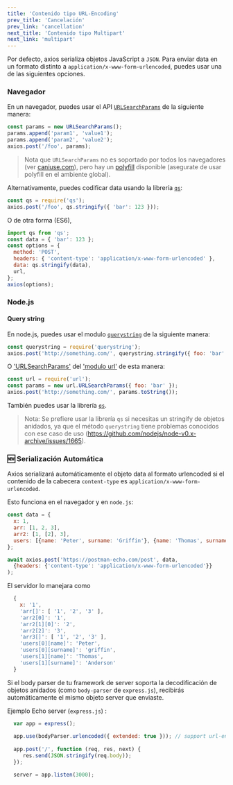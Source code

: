 ```yaml
---
title: 'Contenido tipo URL-Encoding'
prev_title: 'Cancelación'
prev_link: 'cancellation'
next_title: 'Contenido tipo Multipart'
next_link: 'multipart'
---
```


Por defecto, axios serializa objetos JavaScript a `JSON`. Para enviar data en un formato distinto a `application/x-www-form-urlencoded`, puedes usar una de las siguientes opciones.

### Navegador

En un navegador, puedes usar el API [`URLSearchParams`](https://developer.mozilla.org/en-US/docs/Web/API/URLSearchParams) de la siguiente manera:

```js
const params = new URLSearchParams();
params.append('param1', 'value1');
params.append('param2', 'value2');
axios.post('/foo', params);
```

> Nota que `URLSearchParams` no es soportado por todos los navegadores (ver [caniuse.com](http://www.caniuse.com/#feat=urlsearchparams)), pero hay un [polyfill](https://github.com/WebReflection/url-search-params) disponible (asegurate de usar polyfill en el ambiente global).

Alternativamente, puedes codificar data usando la librería [`qs`](https://github.com/ljharb/qs):

```js
const qs = require('qs');
axios.post('/foo', qs.stringify({ 'bar': 123 }));
```

O de otra forma (ES6),

```js
import qs from 'qs';
const data = { 'bar': 123 };
const options = {
  method: 'POST',
  headers: { 'content-type': 'application/x-www-form-urlencoded' },
  data: qs.stringify(data),
  url,
};
axios(options);
```

### Node.js

#### Query string

En node.js, puedes usar el modulo [`querystring`](https://nodejs.org/api/querystring.html) de la siguiente manera:

```js
const querystring = require('querystring');
axios.post('http://something.com/', querystring.stringify({ foo: 'bar' }));
```

O ['URLSearchParams'](https://nodejs.org/api/url.html#url_class_urlsearchparams) del ['modulo url'](https://nodejs.org/api/url.html) de esta manera:

```js
const url = require('url');
const params = new url.URLSearchParams({ foo: 'bar' });
axios.post('http://something.com/', params.toString());
```

También puedes usar la librería [`qs`](https://github.com/ljharb/qs).

> Nota: Se prefiere usar la librería `qs` si necesitas un stringify de objetos anidados, ya que el método `querystring` tiene problemas conocidos con ese caso de uso (https://github.com/nodejs/node-v0.x-archive/issues/1665).

### 🆕 Serialización Automática

Axios serializará automáticamente el objeto data al formato urlencoded si el contenido de la cabecera `content-type` es `application/x-www-form-urlencoded`.

Esto funciona en el navegador y en `node.js`:

```js
const data = {
  x: 1,
  arr: [1, 2, 3],
  arr2: [1, [2], 3],
  users: [{name: 'Peter', surname: 'Griffin'}, {name: 'Thomas', surname: 'Anderson'}],
};

await axios.post('https://postman-echo.com/post', data,
  {headers: {'content-type': 'application/x-www-form-urlencoded'}}
);
```

El servidor lo manejara como

```js
  {
    x: '1',
    'arr[]': [ '1', '2', '3' ],
    'arr2[0]': '1',
    'arr2[1][0]': '2',
    'arr2[2]': '3',
    'arr3[]': [ '1', '2', '3' ],
    'users[0][name]': 'Peter',
    'users[0][surname]': 'griffin',
    'users[1][name]': 'Thomas',
    'users[1][surname]': 'Anderson'
  }
````

 Si el body parser de tu framework de server soporta la decodificación de objetos anidados (como `body-parser` de `express.js`), 
recibirás automáticamente el mismo objeto server que enviaste.

Ejemplo Echo server (`express.js`) :

```js
  var app = express();
  
  app.use(bodyParser.urlencoded({ extended: true })); // support url-encoded bodies
  
  app.post('/', function (req, res, next) {
     res.send(JSON.stringify(req.body));
  });

  server = app.listen(3000);
```
